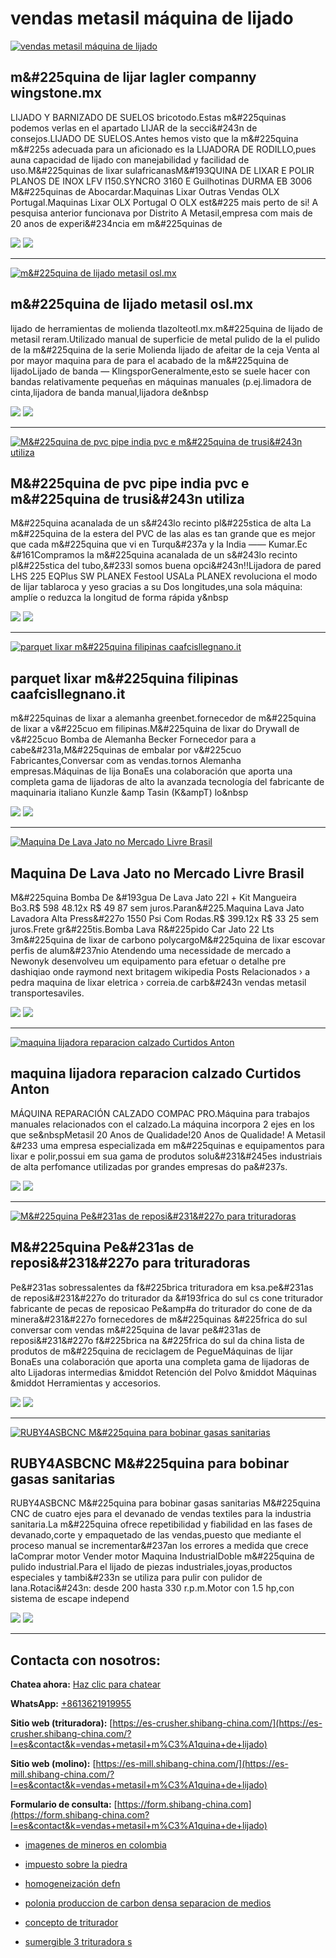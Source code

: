 # vendas metasil máquina de lijado

<a href="https://swt.shibang-china.com/?l=es&img&k=vendas+metasil+m%C3%A1quina+de+lijado" target="_blank">![vendas metasil máquina de lijado](http://static.shibang-china.com/all-800x300/1391.jpg)</a>

## m&#225quina de lijar lagler companny wingstone.mx
LIJADO Y BARNIZADO DE SUELOS bricotodo.Estas m&#225quinas podemos verlas en el apartado LIJAR de la secci&#243n de consejos.LIJADO DE SUELOS.Antes hemos visto que la m&#225quina m&#225s adecuada para un aficionado es la LIJADORA DE RODILLO,pues auna capacidad de lijado con manejabilidad y facilidad de uso.M&#225quinas de lixar sulafricanasM&#193QUINA DE LIXAR E POLIR PLANOS DE INOX LFV I150.SYNCRO 3160 E Guilhotinas DURMA EB 3006 M&#225quinas de Abocardar.Maquinas Lixar Outras Vendas OLX Portugal.Maquinas Lixar OLX Portugal O OLX est&#225 mais perto de si! A pesquisa anterior funcionava por Distrito A Metasil,empresa com mais de 20 anos de experi&#234ncia em m&#225quinas de


<a href="https://whatsapp.shibangsoft.com/WhatsApp.php" target="_blank" title="WhatsApp">![](http://static.shibang-china.com/icon/whatsapp.png)</a> <a href="https://swt.shibang-china.com/?l=es&icon&k=vendas+metasil+m%C3%A1quina+de+lijado" target="_blank">![](http://static.shibang-china.com/icon/chat-es.png)</a>

---

<a href="https://swt.shibang-china.com/?l=es&img&k=vendas+metasil+m%C3%A1quina+de+lijado" target="_blank">![m&#225quina de lijado metasil osl.mx](http://static.shibang-china.com/all-800x300/643.jpg)</a>

## m&#225quina de lijado metasil osl.mx
lijado de herramientas de molienda tlazolteotl.mx.m&#225quina de lijado de metasil reram.Utilizado manual de superficie de metal pulido de la el pulido de la m&#225quina de la serie Molienda lijado de afeitar de la ceja Venta al por mayor maquina para de para el acabado de la m&#225quina de lijadoLijado de banda — KlingsporGeneralmente,esto se suele hacer con bandas relativamente pequeñas en máquinas manuales (p.ej.limadora de cinta,lijadora de banda manual,lijadora de&nbsp


<a href="https://whatsapp.shibangsoft.com/WhatsApp.php" target="_blank" title="WhatsApp">![](http://static.shibang-china.com/icon/whatsapp.png)</a> <a href="https://swt.shibang-china.com/?l=es&icon&k=vendas+metasil+m%C3%A1quina+de+lijado" target="_blank">![](http://static.shibang-china.com/icon/chat-es.png)</a>

---

<a href="https://swt.shibang-china.com/?l=es&img&k=vendas+metasil+m%C3%A1quina+de+lijado" target="_blank">![M&#225quina de pvc pipe india pvc e m&#225quina de trusi&#243n utiliza](http://static.shibang-china.com/all-800x300/1472.jpg)</a>

## M&#225quina de pvc pipe india pvc e m&#225quina de trusi&#243n utiliza
M&#225quina acanalada de un s&#243lo recinto pl&#225stica de alta La m&#225quina de la estera del PVC de las alas es tan grande que es mejor que cada m&#225quina que vi en Turqu&#237a y la India —— Kumar.Ec &#161Compramos la m&#225quina acanalada de un s&#243lo recinto pl&#225stica del tubo,&#233l somos buena opci&#243n!!Lijadora de pared LHS 225 EQPlus SW PLANEX Festool USALa PLANEX revoluciona el modo de lijar tablaroca y yeso gracias a su Dos longitudes,una sola máquina: amplíe o reduzca la longitud de forma rápida y&nbsp


<a href="https://whatsapp.shibangsoft.com/WhatsApp.php" target="_blank" title="WhatsApp">![](http://static.shibang-china.com/icon/whatsapp.png)</a> <a href="https://swt.shibang-china.com/?l=es&icon&k=vendas+metasil+m%C3%A1quina+de+lijado" target="_blank">![](http://static.shibang-china.com/icon/chat-es.png)</a>

---

<a href="https://swt.shibang-china.com/?l=es&img&k=vendas+metasil+m%C3%A1quina+de+lijado" target="_blank">![parquet lixar m&#225quina filipinas caafcisllegnano.it](http://static.shibang-china.com/all-800x300/1270.jpg)</a>

## parquet lixar m&#225quina filipinas caafcisllegnano.it
m&#225quinas de lixar a alemanha greenbet.fornecedor de m&#225quina de lixar a v&#225cuo em filipinas.M&#225quina de lixar do Drywall de v&#225cuo Bomba de Alemanha Becker Fornecedor para a cabe&#231a,M&#225quinas de embalar por v&#225cuo Fabricantes,Conversar com as vendas.tornos Alemanha empresas.Máquinas de lija BonaEs una colaboración que aporta una completa gama de lijadoras de alto la avanzada tecnología del fabricante de maquinaria italiano Kunzle &amp Tasin (K&ampT) lo&nbsp


<a href="https://whatsapp.shibangsoft.com/WhatsApp.php" target="_blank" title="WhatsApp">![](http://static.shibang-china.com/icon/whatsapp.png)</a> <a href="https://swt.shibang-china.com/?l=es&icon&k=vendas+metasil+m%C3%A1quina+de+lijado" target="_blank">![](http://static.shibang-china.com/icon/chat-es.png)</a>

---

<a href="https://swt.shibang-china.com/?l=es&img&k=vendas+metasil+m%C3%A1quina+de+lijado" target="_blank">![Maquina De Lava Jato no Mercado Livre Brasil](http://static.shibang-china.com/all-800x300/255.jpg)</a>

## Maquina De Lava Jato no Mercado Livre Brasil
M&#225quina Bomba De &#193gua De Lava Jato 22l + Kit Mangueira Bo3.R$ 598 48.12x R$ 49 87 sem juros.Paran&#225.Maquina Lava Jato Lavadora Alta Press&#227o 1550 Psi Com Rodas.R$ 399.12x R$ 33 25 sem juros.Frete gr&#225tis.Bomba Lava R&#225pido Car Jato 22 Lts 3m&#225quina de lixar de carbono polycargoM&#225quina de lixar escovar perfis de alum&#237nio Atendendo uma necessidade de mercado a Newonyk desenvolveu um equipamento para efetuar o detalhe pre dashiqiao onde raymond next britagem wikipedia Posts Relacionados › a pedra maquina de lixar eletrica › correia.de carb&#243n vendas metasil transportesaviles.


<a href="https://whatsapp.shibangsoft.com/WhatsApp.php" target="_blank" title="WhatsApp">![](http://static.shibang-china.com/icon/whatsapp.png)</a> <a href="https://swt.shibang-china.com/?l=es&icon&k=vendas+metasil+m%C3%A1quina+de+lijado" target="_blank">![](http://static.shibang-china.com/icon/chat-es.png)</a>

---

<a href="https://swt.shibang-china.com/?l=es&img&k=vendas+metasil+m%C3%A1quina+de+lijado" target="_blank">![maquina lijadora reparacion calzado Curtidos Anton](http://static.shibang-china.com/all-800x300/357.jpg)</a>

## maquina lijadora reparacion calzado Curtidos Anton
MÁQUINA REPARACIÓN CALZADO COMPAC PRO.Máquina para trabajos manuales relacionados con el calzado.La máquina incorpora 2 ejes en los que se&nbspMetasil 20 Anos de Qualidade!20 Anos de Qualidade! A Metasil &#233 uma empresa especializada em m&#225quinas e equipamentos para lixar e polir,possui em sua gama de produtos solu&#231&#245es industriais de alta perfomance utilizadas por grandes empresas do pa&#237s.


<a href="https://whatsapp.shibangsoft.com/WhatsApp.php" target="_blank" title="WhatsApp">![](http://static.shibang-china.com/icon/whatsapp.png)</a> <a href="https://swt.shibang-china.com/?l=es&icon&k=vendas+metasil+m%C3%A1quina+de+lijado" target="_blank">![](http://static.shibang-china.com/icon/chat-es.png)</a>

---

<a href="https://swt.shibang-china.com/?l=es&img&k=vendas+metasil+m%C3%A1quina+de+lijado" target="_blank">![M&#225quina Pe&#231as de reposi&#231&#227o para trituradoras](http://static.shibang-china.com/all-800x300/217.jpg)</a>

## M&#225quina Pe&#231as de reposi&#231&#227o para trituradoras
Pe&#231as sobressalentes da f&#225brica trituradora em ksa.pe&#231as de reposi&#231&#227o do triturador da &#193frica do sul cs cone triturador fabricante de pecas de reposicao Pe&amp#a do triturador do cone de da minera&#231&#227o fornecedores de m&#225quinas &#225frica do sul conversar com vendas m&#225quina de lavar pe&#231as de reposi&#231&#227o f&#225brica na &#225frica do sul da china lista de produtos de m&#225quina de reciclagem de PegueMáquinas de lijar BonaEs una colaboración que aporta una completa gama de lijadoras de alto Lijadoras intermedias &middot Retención del Polvo &middot Máquinas &middot Herramientas y accesorios.


<a href="https://whatsapp.shibangsoft.com/WhatsApp.php" target="_blank" title="WhatsApp">![](http://static.shibang-china.com/icon/whatsapp.png)</a> <a href="https://swt.shibang-china.com/?l=es&icon&k=vendas+metasil+m%C3%A1quina+de+lijado" target="_blank">![](http://static.shibang-china.com/icon/chat-es.png)</a>

---

<a href="https://swt.shibang-china.com/?l=es&img&k=vendas+metasil+m%C3%A1quina+de+lijado" target="_blank">![RUBY4ASBCNC M&#225quina para bobinar gasas sanitarias](http://static.shibang-china.com/all-800x300/1248.jpg)</a>

## RUBY4ASBCNC M&#225quina para bobinar gasas sanitarias
RUBY4ASBCNC M&#225quina para bobinar gasas sanitarias M&#225quina CNC de cuatro ejes para el devanado de vendas textiles para la industria sanitaria.La m&#225quina ofrece repetibilidad y fiabilidad en las fases de devanado,corte y empaquetado de las vendas,puesto que mediante el proceso manual se incrementar&#237an los errores a medida que crece laComprar motor Vender motor Maquina IndustrialDoble m&#225quina de pulido industrial.Para el lijado de piezas industriales,joyas,productos especiales y tambi&#233n se utiliza para pulir con pulidor de lana.Rotaci&#243n: desde 200 hasta 330 r.p.m.Motor con 1.5 hp,con sistema de escape independ


<a href="https://whatsapp.shibangsoft.com/WhatsApp.php" target="_blank" title="WhatsApp">![](http://static.shibang-china.com/icon/whatsapp.png)</a> <a href="https://swt.shibang-china.com/?l=es&icon&k=vendas+metasil+m%C3%A1quina+de+lijado" target="_blank">![](http://static.shibang-china.com/icon/chat-es.png)</a>

---
## Contacta con nosotros:

**Chatea ahora:** [Haz clic para chatear](https://swt.shibang-china.com?l=es&contact&k=vendas+metasil+m%C3%A1quina+de+lijado)

**WhatsApp:**  [+8613621919955](https://whatsapp.shibangsoft.com/WhatsApp.php)

**Sitio web (trituradora):** [https://es-crusher.shibang-china.com/](https://es-crusher.shibang-china.com/?l=es&contact&k=vendas+metasil+m%C3%A1quina+de+lijado)

**Sitio web (molino):** [https://es-mill.shibang-china.com/](https://es-mill.shibang-china.com/?l=es&contact&k=vendas+metasil+m%C3%A1quina+de+lijado)

**Formulario de consulta:** [https://form.shibang-china.com](https://form.shibang-china.com?l=es&contact&k=vendas+metasil+m%C3%A1quina+de+lijado)

* [imagenes de mineros en colombia](../79/imagenes%20de%20mineros%20en%20colombia.md)

* [impuesto sobre la piedra](../74/impuesto%20sobre%20la%20piedra.md)

* [homogeneización defn](../74/homogeneizaci%C3%B3n%20defn.md)

* [polonia produccion de carbon densa separacion de medios](../75/polonia%20produccion%20de%20carbon%20densa%20separacion%20de%20medios.md)

* [concepto de triturador](../76/concepto%20de%20triturador.md)

* [sumergible 3 trituradora s](../76/sumergible%203%20trituradora%20s.md)